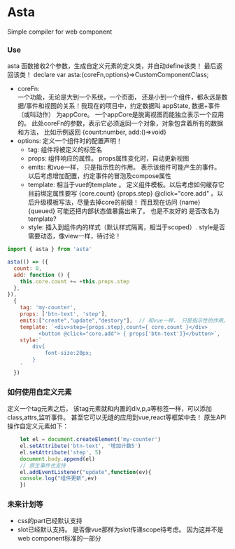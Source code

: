 # Asta

Simple compiler for web component

### Use
asta 函数接收2个参数，生成自定义元素的定义类，并自动define该类！ 最后返回该类！
declare var asta:(coreFn,options)=>CustomComponentClass;

* coreFn:  
	一个功能，无论是大到一个系统，一个页面，  还是小到一个组件，都永远是数据/事件和视图的关系！我现在的项目中，约定数据叫 appState,  数据+事件（或叫动作） 为appCore。 一个appCore是脱离视图而能独立表示一个应用的。
	此处coreFn的参数，表示它必须返回一个对象，对象包含着所有的数据和方法，
	比如示例返回 {count:number, add:()=>void}
* options:
	定义一个组件时的配置声明！
	+ tag: 组件将被定义的标签名
	+ props: 组件响应的属性。 props属性变化时，自动更新视图
	+ emits: 和vue一样， 只是指示性的作用。 表示该组件可能产生的事件。 以后考虑增加配置，约定事件的冒泡及compose属性
	+ template:  相当于vue的template 。 定义组件模板。以后考虑如何缓存它
	        目前绑定属性要写 {core.count} {props.step} @click="core.add" 。以后升级模板写法，尽量去掉core的前缀！
			而且现在访问  {name} {queued} 可能还把内部状态值暴露出来了。 也是不友好的
			是否改名为template?
	+ style: 插入到组件内的样式（默认样式隔离，相当于scoped）. style是否需要动态，像view一样，待讨论！

```js
import { asta } from 'asta'

asta(() => ({
  count: 0,
  add: function () {
    this.core.count += +this.props.step
  },
}),
  {
    tag: 'my-counter',
    props: ['btn-text', 'step'],
    emits:["create","update","destory"],  // 和vue一样， 只是指示性的作用。
    template: `<div>step={props.step},count={ core.count }</div> 
          <button @click="core.add"> { props['btn-text']}</button>`,
	style:`
		div{
			font-size:20px;
		}
	`
  })
```

### 如何使用自定义元素
定义一个tag元素之后， 该tag元素就和内置的div,p,a等标签一样，可以添加class,attrs,监听事件。 
甚至它可以无缝的应用到vue,react等框架中去！
原生API操作自定义元素如下：
```javascript
	let el = document.createElement('my-counter')
	el.setAttribute('btn-text', '增加计数5')
	el.setAttribute('step', 5) 
	document.body.append(el)
    // 原生事件也支持
	el.addEventListener("update",function(ev){
	console.log("组件更新",ev)
	})
```

### 未来计划等
* css的part已经默认支持
* slot已经默认支持。  是否像vue那样为slot传递scope待考虑。 因为这并不是web component标准的一部分